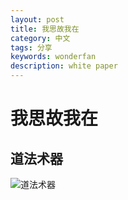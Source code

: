 ```yaml
---
layout: post
title: 我思故我在
category: 中文
tags: 分享
keywords: wonderfan
description: white paper
---
```


# 我思故我在

## 道法术器

![道法术器](../images/1.jpg)
